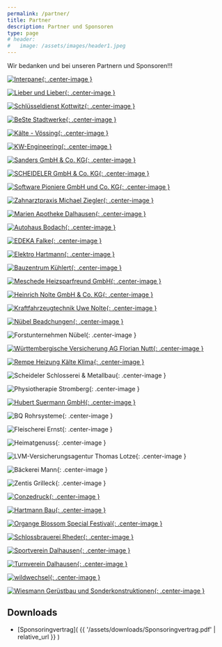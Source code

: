 ```yaml
---
permalink: /partner/
title: Partner
description: Partner und Sponsoren
type: page
# header:
#   image: /assets/images/header1.jpeg
---
```


<style type="text/css">
  .center-image
  {
      margin: 0 auto;
      display: block;
  }
</style>


Wir bedanken und bei unseren Partnern und Sponsoren!!!

<!-- Stand: 13.05.2019 -->

<!-- [![alt text](image link)](web link) -->

<!-- XXX -->

[![Interpane](/assets/partner-logos/interpane2.jpg){: .center-image }](https://interpane.com)

[![Lieber und Lieber](/assets/partner-logos/lieber-lieber.jpg){: .center-image }](https://www.lieber-lieber.de)

[![Schlüsseldienst Kottwitz](/assets/partner-logos/kottwitz.png){: .center-image }](https://www.dasoertliche.de/Themen/Schl%C3%BCssel-u-Notdienst-S-Kottwitz-Beverungen-Lange-Str)

<!-- 240 -->

[![BeSte Stadtwerke](/assets/partner-logos/beste.jpg){: .center-image }](https://beste-stadtwerke.de)

[![Kälte - Vössing](/assets/partner-logos/kaelte-voessing.png){: .center-image }](https://www.kaelte-voessing.de/)

[![KW-Engineering](/assets/partner-logos/kw.jpg){: .center-image }](https://kwcg.de)

[![Sanders GmbH & Co. KG](/assets/partner-logos/sanders.png){: .center-image }](https://www.sanders-online.de/)

[![SCHEIDELER GmbH & Co. KG](/assets/partner-logos/scheideler-stanz.png){: .center-image }](https://scheideler-gmbh.de)

[![Software Pioniere GmbH und Co. KG](/assets/partner-logos/sopi.png){: .center-image }](https://softwarepioniere.de)

[![Zahnarztpraxis Michael Ziegler](/assets/partner-logos/ziegler.jpg){: .center-image }](https://www.zahnarzt-ziegler.de)


<!-- 120 -->

[![Marien Apotheke Dalhausen](/assets/partner-logos/apotheke.jpg){: .center-image }](https://www.marien-apotheke-dalhausen.de)

[![Autohaus Bodach](/assets/partner-logos/bodach-web.jpg){: .center-image }](https://www.ford-bodach-borgentreich.de)

[![EDEKA Falke](/assets/partner-logos/falke.png){: .center-image }](https://www.edeka.de/eh/hessenring/edeka-falke-untere-hauptstra%C3%9Fe-148/index.jsp)

[![Elektro Hartmann](/assets/partner-logos/elektro-hartmann.jpg){: .center-image }](http://www.elektro-hartmann.de)

[![Bauzentrum Kühlert](/assets/partner-logos/kuehlert_web.jpg){: .center-image }](https://www.kuehlert.de/)

[![Meschede Heizsparfreund GmbH](/assets/partner-logos/meschede.jpg){: .center-image }](https://www.meschede-haustechnik.de)

[![Heinrich Nolte GmbH & Co. KG](/assets/partner-logos/nolte_bau.jpg){: .center-image }](http://www.heinrichnolte.de)

[![Kraftfahrzeugtechnik Uwe Nolte](/assets/partner-logos/uwe-nolte.jpg){: .center-image }](https://kraftfahrzeugtechnik-nolte.de)

[![Nübel Beadchungen](/assets/partner-logos/nuebel-dach.jpg){: .center-image }](http://www.nuebeldach.de/)

![Forstunternehmen Nübel](/assets/partner-logos/forst-nuebel.jpg){: .center-image }

[![Württembergische Versicherung AG Florian Nutt](/assets/partner-logos/wundw.jpg){: .center-image }](https://www.wuerttembergische.de/versicherungen/florian.nutt)

[![Rempe Heizung Kälte Klima](/assets/partner-logos/rempe-kaelte.png){: .center-image }](https://www.rempe-anlagenbau.de)

![Scheideler Schlosserei & Metallbau](/assets/partner-logos/scheideler-schlosserei.jpg){: .center-image }

![Physiotherapie Stromberg](/assets/partner-logos/stromberg.jpg){: .center-image }

[![Hubert Suermann GmbH](/assets/partner-logos/suermann-sanitaer.jpg){: .center-image }](https://suermannsanitaer.de)



<!-- 60 -->

![BQ Rohrsysteme](/assets/partner-logos/bq.jpg){: .center-image }

![Fleischerei Ernst](/assets/partner-logos/fleischerei-ernst.jpg){: .center-image }

![Heimatgenuss](/assets/partner-logos/heimatgenuss.jpeg){: .center-image }

![LVM-Versicherungsagentur Thomas Lotze](/assets/partner-logos/lvm-lotze.jpg){: .center-image }

![Bäckerei Mann](/assets/partner-logos/baeckerei-mann.jpg){: .center-image }

![Zentis Grilleck](/assets/partner-logos/zenti.jpg){: .center-image }



<!-- Sonstige -->

[![Conzedruck](/assets/partner-logos/conzedruck_web.png){: .center-image }](https://www.conzedruck.de)

[![Hartmann Bau](/assets/partner-logos/hartmann-bau.png){: .center-image }](https://www.hartmann-bau.de)


[![Organge Blossom Special Festival](/assets/partner-logos/obs.jpg){: .center-image }](https://orangeblossomspecial.de)

[![Schlossbrauerei Rheder](/assets/partner-logos/rheder.jpg){: .center-image }](http://www.schlossbrauerei-rheder.de)

[![Sportverein Dalhausen](/assets/partner-logos/svd.png){: .center-image }](https://www.sv-dalhausen.de)

[![Turnverein Dalhausen](/assets/partner-logos/tvd.jpg){: .center-image }](http://tv-dalhausen.de)

[![wildwechsel](/assets/partner-logos/ww_web.jpg){: .center-image }](https://www.wildwechsel.de)

[![Wiesmann Gerüstbau und Sonderkonstruktionen](/assets/partner-logos/wiesmann.png){: .center-image }](https://wiesmann-service.de)


## Downloads
- [Sponsoringvertrag]( {{ '/assets/downloads/Sponsoringvertrag.pdf' | relative_url }} )

<!-- ![Verbund Volksbank OWL](/assets/partner-logos/verbundvvbowl.jpg) -->
<!-- ![Sartor Systemintegration](/assets/partner-logos/sartor.png) -->
<!-- ![SIBA Bauunternehmen](/assets/partner-logos/siba_web.png) -->
<!-- [![Haarbude](/assets/partner-logos/haarbude_web.jpg)](https://haarbude.de) -->
<!-- [![Bauer & Humburg Bauelemente](/assets/partner-logos/bundh.png)](https://b-h-bauelemente.de) -->
<!-- [![Decker Massivholzmöbel](/assets/partner-logos/teamdecker-logo-web.png)](https://decker.de) -->
<!-- [![HEGLA](/assets/partner-logos/hegla.png)](https://hegla.com/) -->
<!-- ![Gasthaus Groll](/assets/partner-logos/groll.png) -->
<!-- [![Tischlerei Pape](/assets/partner-logos/pape_web.png)](http://www.tischlerei-pape.com) -->
<!-- ![Bröker und Nolte](/assets/partner-logos/broeker-nolte.png) -->